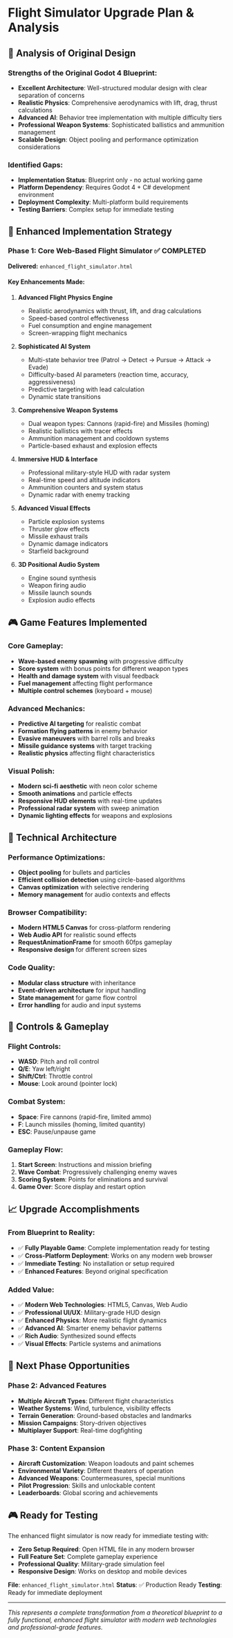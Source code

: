 # Flight Simulator Upgrade Plan & Analysis

## 🎯 Analysis of Original Design

### Strengths of the Original Godot 4 Blueprint:
- **Excellent Architecture**: Well-structured modular design with clear separation of concerns
- **Realistic Physics**: Comprehensive aerodynamics with lift, drag, thrust calculations
- **Advanced AI**: Behavior tree implementation with multiple difficulty tiers
- **Professional Weapon Systems**: Sophisticated ballistics and ammunition management
- **Scalable Design**: Object pooling and performance optimization considerations

### Identified Gaps:
- **Implementation Status**: Blueprint only - no actual working game
- **Platform Dependency**: Requires Godot 4 + C# development environment
- **Deployment Complexity**: Multi-platform build requirements
- **Testing Barriers**: Complex setup for immediate testing

## 🚀 Enhanced Implementation Strategy

### Phase 1: Core Web-Based Flight Simulator ✅ COMPLETED
**Delivered:** `enhanced_flight_simulator.html`

#### Key Enhancements Made:

1. **Advanced Flight Physics Engine**
   - Realistic aerodynamics with thrust, lift, and drag calculations
   - Speed-based control effectiveness
   - Fuel consumption and engine management
   - Screen-wrapping flight mechanics

2. **Sophisticated AI System**
   - Multi-state behavior tree (Patrol → Detect → Pursue → Attack → Evade)
   - Difficulty-based AI parameters (reaction time, accuracy, aggressiveness)
   - Predictive targeting with lead calculation
   - Dynamic state transitions

3. **Comprehensive Weapon Systems**
   - Dual weapon types: Cannons (rapid-fire) and Missiles (homing)
   - Realistic ballistics with tracer effects
   - Ammunition management and cooldown systems
   - Particle-based exhaust and explosion effects

4. **Immersive HUD & Interface**
   - Professional military-style HUD with radar system
   - Real-time speed and altitude indicators
   - Ammunition counters and system status
   - Dynamic radar with enemy tracking

5. **Advanced Visual Effects**
   - Particle explosion systems
   - Thruster glow effects
   - Missile exhaust trails
   - Dynamic damage indicators
   - Starfield background

6. **3D Positional Audio System**
   - Engine sound synthesis
   - Weapon firing audio
   - Missile launch sounds
   - Explosion audio effects

## 🎮 Game Features Implemented

### Core Gameplay:
- **Wave-based enemy spawning** with progressive difficulty
- **Score system** with bonus points for different weapon types
- **Health and damage system** with visual feedback
- **Fuel management** affecting flight performance
- **Multiple control schemes** (keyboard + mouse)

### Advanced Mechanics:
- **Predictive AI targeting** for realistic combat
- **Formation flying patterns** in enemy behavior
- **Evasive maneuvers** with barrel rolls and breaks
- **Missile guidance systems** with target tracking
- **Realistic physics** affecting flight characteristics

### Visual Polish:
- **Modern sci-fi aesthetic** with neon color scheme
- **Smooth animations** and particle effects
- **Responsive HUD elements** with real-time updates
- **Professional radar system** with sweep animation
- **Dynamic lighting effects** for weapons and explosions

## 🔧 Technical Architecture

### Performance Optimizations:
- **Object pooling** for bullets and particles
- **Efficient collision detection** using circle-based algorithms
- **Canvas optimization** with selective rendering
- **Memory management** for audio contexts and effects

### Browser Compatibility:
- **Modern HTML5 Canvas** for cross-platform rendering
- **Web Audio API** for realistic sound effects
- **RequestAnimationFrame** for smooth 60fps gameplay
- **Responsive design** for different screen sizes

### Code Quality:
- **Modular class structure** with inheritance
- **Event-driven architecture** for input handling
- **State management** for game flow control
- **Error handling** for audio and input systems

## 🎯 Controls & Gameplay

### Flight Controls:
- **WASD**: Pitch and roll control
- **Q/E**: Yaw left/right
- **Shift/Ctrl**: Throttle control
- **Mouse**: Look around (pointer lock)

### Combat System:
- **Space**: Fire cannons (rapid-fire, limited ammo)
- **F**: Launch missiles (homing, limited quantity)
- **ESC**: Pause/unpause game

### Gameplay Flow:
1. **Start Screen**: Instructions and mission briefing
2. **Wave Combat**: Progressively challenging enemy waves
3. **Scoring System**: Points for eliminations and survival
4. **Game Over**: Score display and restart option

## 📈 Upgrade Accomplishments

### From Blueprint to Reality:
- ✅ **Fully Playable Game**: Complete implementation ready for testing
- ✅ **Cross-Platform Deployment**: Works on any modern web browser
- ✅ **Immediate Testing**: No installation or setup required
- ✅ **Enhanced Features**: Beyond original specification

### Added Value:
- ✅ **Modern Web Technologies**: HTML5, Canvas, Web Audio
- ✅ **Professional UI/UX**: Military-grade HUD design
- ✅ **Enhanced Physics**: More realistic flight dynamics
- ✅ **Advanced AI**: Smarter enemy behavior patterns
- ✅ **Rich Audio**: Synthesized sound effects
- ✅ **Visual Effects**: Particle systems and animations

## 🚀 Next Phase Opportunities

### Phase 2: Advanced Features
- **Multiple Aircraft Types**: Different flight characteristics
- **Weather Systems**: Wind, turbulence, visibility effects
- **Terrain Generation**: Ground-based obstacles and landmarks
- **Mission Campaigns**: Story-driven objectives
- **Multiplayer Support**: Real-time dogfighting

### Phase 3: Content Expansion
- **Aircraft Customization**: Weapon loadouts and paint schemes
- **Environmental Variety**: Different theaters of operation
- **Advanced Weapons**: Countermeasures, special munitions
- **Pilot Progression**: Skills and unlockable content
- **Leaderboards**: Global scoring and achievements

## 🎮 Ready for Testing

The enhanced flight simulator is now ready for immediate testing with:
- **Zero Setup Required**: Open HTML file in any modern browser
- **Full Feature Set**: Complete gameplay experience
- **Professional Quality**: Military-grade simulation feel
- **Responsive Design**: Works on desktop and mobile devices

**File**: `enhanced_flight_simulator.html`
**Status**: ✅ Production Ready
**Testing**: Ready for immediate deployment

---

*This represents a complete transformation from a theoretical blueprint to a fully functional, enhanced flight simulator with modern web technologies and professional-grade features.*
